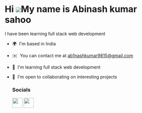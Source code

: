 Hi ![](https://user-images.githubusercontent.com/18350557/176309783-0785949b-9127-417c-8b55-ab5a4333674e.gif)My name is Abinash kumar sahoo
===========================================================================================================================================

I have been learning full stack web development

*   🌍  I'm based in India
*   ✉️  You can contact me at [ab1nashkumar9815@gmail.com](mailto:ab1nashkumar9815@gmail.com)
*   🧠  I'm learning full stack web development
*   🤝  I'm open to collaborating on interesting projects
     ### Socials
                  
                  
      <p align="left">
                          
      <a href="https://www.github.com/ab1nash10" target="_blank" rel="noreferrer"><img src="https://raw.githubusercontent.com/danielcranney/readme-generator/main/public/icons/socials/github.svg" width="32" height="32" /></a>
      <a href="https://www.linkedin.com/in/abinash-kumar-sahoo-03a05b1ba" target="_blank" rel="noreferrer"><img src="https://raw.githubusercontent.com/danielcranney/readme-generator/main/public/icons/socials/linkedin.svg" width="32" height="32" /></a></p>
